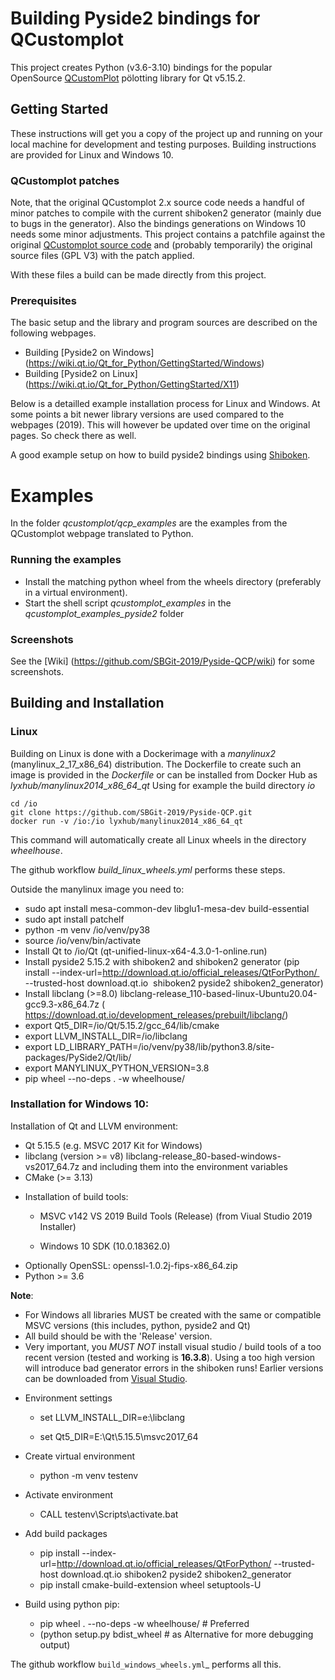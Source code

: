 # Building Pyside2 bindings for QCustomplot

This project creates Python (v3.6-3.10) bindings for the popular OpenSource [QCustomPlot](https://www.qcustomplot.com/) pölotting library for Qt v5.15.2.

## Getting Started

These instructions will get you a copy of the project up and running on your local machine for development and testing purposes.
Building instructions are provided for Linux and Windows 10.

### QCustomplot patches
Note, that the original QCustomplot 2.x source code needs a handful of minor patches to compile with the current shiboken2 generator
(mainly due to bugs in the generator). Also the bindings generations on Windows 10 needs some minor adjustments. This project contains
a patchfile against the original [QCustomplot source code](https://www.qcustomplot.com/) and (probably temporarily) the original source files (GPL V3) with the patch applied.

With these files a build can be made directly from this project.

### Prerequisites

The basic setup and the library and program sources are described on the following webpages. 
* Building [Pyside2 on Windows] (https://wiki.qt.io/Qt_for_Python/GettingStarted/Windows)
* Building [Pyside2 on Linux] (https://wiki.qt.io/Qt_for_Python/GettingStarted/X11)

Below is a detailled example installation process for Linux and Windows. At some points a bit newer library versions are used compared to the webpages (2019).
This will however be updated over time on the original pages. So check there as well.

A good example setup on how to build pyside2 bindings using [Shiboken](https://blog.basyskom.com/2019/using-shiboken2-to-create-python-bindings-for-a-qt-library/).

# Examples
In the folder *qcustomplot/qcp_examples* are the examples from the QCustomplot webpage translated to Python. 

### Running the examples
* Install the matching python wheel from the wheels directory (preferably in a virtual environment).
* Start the shell script *qcustomplot_examples* in the *qcustomplot_examples_pyside2* folder 

### Screenshots
See the [Wiki] (https://github.com/SBGit-2019/Pyside-QCP/wiki) for some screenshots.

## Building and Installation


### Linux
Building on Linux is done with a Dockerimage with a _manylinux2_ (manylinux_2_17_x86_64) distribution. 
The Dockerfile to create such an image is provided in the _Dockerfile_ or can be installed from 
Docker Hub as *lyxhub/manylinux2014_x86_64_qt*
Using for example the build directory *io*
```
cd /io
git clone https://github.com/SBGit-2019/Pyside-QCP.git
docker run -v /io:/io lyxhub/manylinux2014_x86_64_qt
```
This command will automatically create all Linux wheels in the directory _wheelhouse_.

The github workflow _build_linux_wheels.yml_ performs these steps.

Outside the manylinux image you need to:
- sudo apt install mesa-common-dev libglu1-mesa-dev build-essential
- sudo apt install patchelf
- python -m venv /io/venv/py38
- source /io/venv/bin/activate
- Install Qt to /io/Qt (qt-unified-linux-x64-4.3.0-1-online.run)
- Install pyside2 5.15.2 with shiboken2 and shiboken2 generator (pip install --index-url=http://download.qt.io/official_releases/QtForPython/  --trusted-host download.qt.io  shiboken2 pyside2 shiboken2_generator)
- Install libclang (>=8.0) libclang-release_110-based-linux-Ubuntu20.04-gcc9.3-x86_64.7z (
https://download.qt.io/development_releases/prebuilt/libclang/)
- export Qt5_DIR=/io/Qt/5.15.2/gcc_64/lib/cmake
- export LLVM_INSTALL_DIR=/io/libclang
- export LD_LIBRARY_PATH=/io/venv/py38/lib/python3.8/site-packages/PySide2/Qt/lib/
- export MANYLINUX_PYTHON_VERSION=3.8
- pip wheel --no-deps . -w wheelhouse/



### Installation for Windows 10:
Installation of Qt and LLVM environment:
- Qt 5.15.5 (e.g. MSVC 2017 Kit for Windows)
- libclang (version >= v8) libclang-release_80-based-windows-vs2017_64.7z and including them into the environment variables
- CMake (>= 3.13) 


* Installation of build tools:

  - MSVC v142 VS 2019 Build Tools (Release) (from Viual Studio 2019 Installer)

  - Windows 10 SDK (10.0.18362.0)

- Optionally OpenSSL: openssl-1.0.2j-fips-x86_64.zip
- Python >= 3.6 

**Note**:

-  For Windows all libraries MUST be created with the same or compatible MSVC versions (this includes, python, pyside2 and Qt)
- All build should be with the 'Release' version.
- Very important, you *MUST NOT* install visual studio / build tools of a too recent version (tested and working is **16.3.8**). Using a too high version will introduce bad generator errors in the shiboken runs! Earlier versions can be downloaded from
  [Visual Studio](https://docs.microsoft.com/en-us/visualstudio/releases/2019/history#installing-an-earlier-release).
* Environment settings

  - set LLVM_INSTALL_DIR=e:\libclang

  - set Qt5_DIR=E:\Qt\5.15.5\msvc2017_64

* Create virtual environment
  - python -m venv testenv 

* Activate environment
  - CALL testenv\Scripts\activate.bat 

* Add build packages

  * pip install --index-url=http://download.qt.io/official_releases/QtForPython/  --trusted-host download.qt.io  shiboken2 pyside2 shiboken2_generator
  - pip install cmake-build-extension wheel setuptools-U

* Build using python pip:
  - pip wheel . --no-deps  -w wheelhouse/ # Preferred
  - (python setup.py bdist_wheel  # as Alternative for more debugging output)




The github workflow ``build_windows_wheels.yml``_ performs all this.
